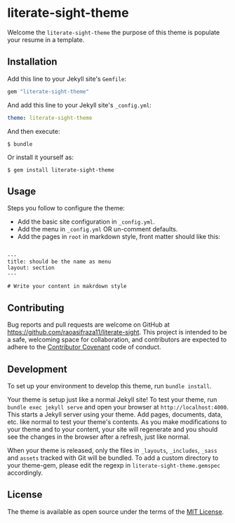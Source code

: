 # literate-sight-theme

Welcome the `literate-sight-theme` the purpose of this theme is populate your resume in a template.

## Installation

Add this line to your Jekyll site's `Gemfile`:

```ruby
gem "literate-sight-theme"
```

And add this line to your Jekyll site's `_config.yml`:

```yaml
theme: literate-sight-theme
```

And then execute:

    $ bundle

Or install it yourself as:

    $ gem install literate-sight-theme

## Usage

Steps you follow to configure the theme:

-   Add the basic site configuration in `_config.yml`.
-   Add the menu in `_config.yml` OR un-comment defaults.
-   Add the pages in `root` in markdown style, front matter should like this:
```

---
title: should be the name as menu
layout: section
---

# Write your content in makrdown style

```

## Contributing

Bug reports and pull requests are welcome on GitHub at https://github.com/raoasifraza11/literate-sight. This project is intended to be a safe, welcoming space for collaboration, and contributors are expected to adhere to the [Contributor Covenant](http://contributor-covenant.org) code of conduct.

## Development

To set up your environment to develop this theme, run `bundle install`.

Your theme is setup just like a normal Jekyll site! To test your theme, run `bundle exec jekyll serve` and open your browser at `http://localhost:4000`. This starts a Jekyll server using your theme. Add pages, documents, data, etc. like normal to test your theme's contents. As you make modifications to your theme and to your content, your site will regenerate and you should see the changes in the browser after a refresh, just like normal.

When your theme is released, only the files in `_layouts`, `_includes`, `_sass` and `assets` tracked with Git will be bundled.
To add a custom directory to your theme-gem, please edit the regexp in `literate-sight-theme.gemspec` accordingly.

## License

The theme is available as open source under the terms of the [MIT License](https://opensource.org/licenses/MIT).

